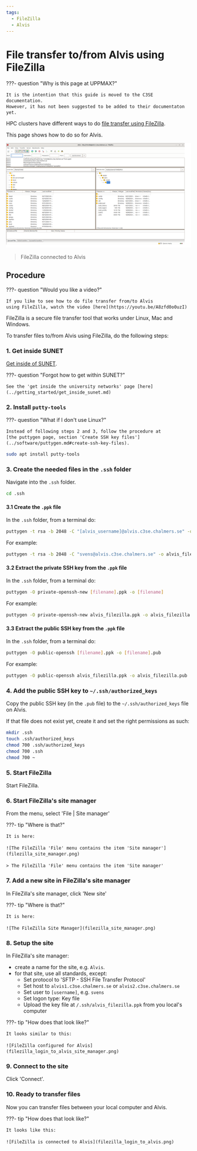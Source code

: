 ```yaml
---
tags:
  - FileZilla
  - Alvis
---
```


# File transfer to/from Alvis using FileZilla

???- question "Why is this page at UPPMAX?"

    It is the intention that this guide is moved to the C3SE documentation.
    However, it has not been suggested to be added to their documentaton
    yet.

HPC clusters have different ways to do
[file transfer using FileZilla](file_transfer_using_filezilla.md).

This page shows how to do so for Alvis.

![FileZilla connected to Alvis](filezilla_login_to_alvis.png)

> FileZilla connected to Alvis

## Procedure

???- question "Would you like a video?"

    If you like to see how to do file transfer from/to Alvis
    using FileZilla, watch the video [here](https://youtu.be/A8zfd0o0uzI)

FileZilla is a secure file transfer tool that works under Linux, Mac and Windows.

To transfer files to/from Alvis using FileZilla, do
the following steps:

### 1. Get inside SUNET

[Get inside of SUNET](../getting_started/get_inside_sunet.md).

???- question "Forgot how to get within SUNET?"

    See the 'get inside the university networks' page [here](../getting_started/get_inside_sunet.md)

### 2. Install `putty-tools`

???- question "What if I don't use Linux?"

    Instead of following steps 2 and 3, follow the procedure at
    [the puttygen page, section 'Create SSH key files'](../software/puttygen.md#create-ssh-key-files).


```bash
sudo apt install putty-tools
```

### 3. Create the needed files in the `.ssh` folder

Navigate into the `.ssh` folder.

```bash
cd .ssh
```

#### 3.1 Create the `.ppk` file

In the `.ssh` folder, from a terminal do:

```bash
puttygen -t rsa -b 2048 -C "[alvis_username]@alvis.c3se.chalmers.se" -o [filename].ppk
```

For example:

```bash
puttygen -t rsa -b 2048 -C "svens@alvis.c3se.chalmers.se" -o alvis_filezilla.ppk
```

#### 3.2 Extract the private SSH key from the `.ppk` file

In the `.ssh` folder, from a terminal do:

```bash
puttygen -O private-openssh-new [filename].ppk -o [filename]
```

For example:

```bash
puttygen -O private-openssh-new alvis_filezilla.ppk -o alvis_filezilla
```

#### 3.3 Extract the public SSH key from the `.ppk` file

In the `.ssh` folder, from a terminal do:

```bash
puttygen -O public-openssh [filename].ppk -o [filename].pub
```

For example:

```bash
puttygen -O public-openssh alvis_filezilla.ppk -o alvis_filezilla.pub
```

### 4. Add the public SSH key to `~/.ssh/authorized_keys`

Copy the public SSH key (in the `.pub` file)
to the `~/.ssh/authorized_keys` file on Alvis.

If that file does not exist yet, create it and set the right
permissions as such:

```bash
mkdir .ssh
touch .ssh/authorized_keys
chmod 700 .ssh/authorized_keys
chmod 700 .ssh
chmod 700 ~
```

### 5. Start FileZilla

Start FileZilla.

### 6. Start FileZilla's site manager

From the menu, select 'File | Site manager'

???- tip "Where is that?"

    It is here:

    ![The FileZilla 'File' menu contains the item 'Site manager'](filezilla_site_manager.png)

    > The FileZilla 'File' menu contains the item 'Site manager'

### 7. Add a new site in FileZilla's site manager

In FileZilla's site manager, click 'New site'

???- tip "Where is that?"

    It is here:

    ![The FileZilla Site Manager](filezilla_site_manager.png)

### 8. Setup the site

In FileZilla's site manager:

- create a name for the site, e.g. `Alvis`.
- for that site, use all standards, except:
    - Set protocol to 'SFTP - SSH File Transfer Protocol'
    - Set host to `alvis1.c3se.chalmers.se` or `alvis2.c3se.chalmers.se`
    - Set user to `[username]`, e.g. `svens`
    - Set logon type: Key file
    - Upload the key file at `/.ssh/alvis_filezilla.ppk`
      from you local's computer

???- tip "How does that look like?"

    It looks similar to this:

    ![FileZilla configured for Alvis](filezilla_login_to_alvis_site_manager.png)

### 9. Connect to the site

Click 'Connect'.

### 10. Ready to transfer files

Now you can transfer files between your local computer and Alvis.

???- tip "How does that look like?"

    It looks like this:

    ![FileZilla is connected to Alvis](filezilla_login_to_alvis.png)
